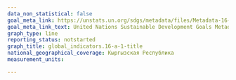 ```yaml
---
data_non_statistical: false
goal_meta_link: https://unstats.un.org/sdgs/metadata/files/Metadata-16-0A-01.pdf
goal_meta_link_text: United Nations Sustainable Development Goals Metadata (pdf 1361kB)
graph_type: line
reporting_status: notstarted
graph_title: global_indicators.16-a-1-title
national_geographical_coverage: Кыргызская Республика
measurement_units: 

---
```

